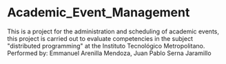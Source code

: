 # Academic_Event_Management
This is a project for the administration and scheduling of academic events, this project is carried out to evaluate competencies in the subject "distributed programming" at the Instituto Tecnológico Metropolitano.  Performed by: Emmanuel Arenilla Mendoza, Juan Pablo Serna Jaramillo
